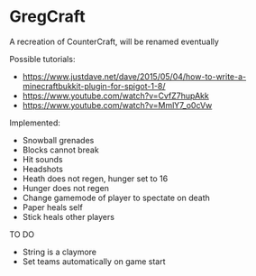 # GregCraft
A recreation of CounterCraft, will be renamed eventually

Possible tutorials: 
- https://www.justdave.net/dave/2015/05/04/how-to-write-a-minecraftbukkit-plugin-for-spigot-1-8/
- https://www.youtube.com/watch?v=CvfZ7hupAkk
- https://www.youtube.com/watch?v=MmlY7_o0cVw

Implemented:
- Snowball grenades
- Blocks cannot break
- Hit sounds
- Headshots
- Heath does not regen, hunger set to 16
- Hunger does not regen
- Change gamemode of player to spectate on death
- Paper heals self
- Stick heals other players

TO DO

- String is a claymore
- Set teams automatically on game start
